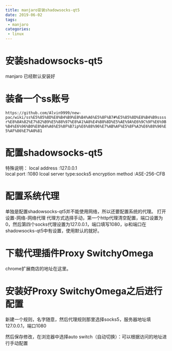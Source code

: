 ```yaml
---
title: manjaro安装shadowsocks-qt5
date: 2019-06-02
tags:
 - manjaro
categories: 
 - linux
---
```


# 安装shadowsocks-qt5
manjaro 已经默认安装好

# 装备一个ss账号
`https://github.com/Alvin9999/new-pac/wiki/ss%E5%85%8D%E8%B4%B9%E8%B4%A6%E5%8F%B7#%E5%85%8D%E8%B4%B9ssssr%E8%8A%82%E7%82%B9%E5%88%97%E8%A1%A8%E4%B8%8D%E5%AE%9A%E6%9C%9F%E6%9B%B4%E6%96%B0%E8%B4%A6%E5%8F%B7ip%E6%88%96%E7%AB%AF%E5%8F%A3%E6%88%96%E5%AF%86%E7%A0%81`

# 配置shadowsocks-qt5

特殊说明：
local address :127.0.0.1  
local port :1080 
lcoal server type:socks5
encryption method :ASE-256-CFB

# 配置系统代理
单独是配置shadowsocks-qt5并不能使用网络，所以还要配置系统的代理。
打开设置-网络-网络代理
代理方式选择手动，第一个http代理清空配置，端口设置为0，然后第四个socks代理设置为127.0.0.1，端口填写1080，ip和端口在shadowsocks-qt5中有设置，使用默认的就好。

# 下载代理插件Proxy SwitchyOmega
chrome扩展商店的地址在这里。

# 安装好Proxy SwitchyOmega之后进行配置

新建一个规则，名字随意，然后代理规则那里选择socks5，服务器地址填127.0.0.1，端口1080

然后保存修改，在浏览器中选择auto switch（自动切换）：可以根据访问的地址进行手动配置